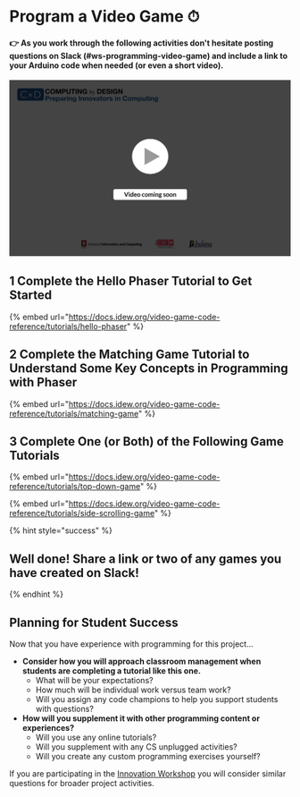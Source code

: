# Program a Video Game ⏱

#### **👉 As you work through the following activities don't hesitate posting questions on Slack \(\#ws-programming-video-game\) and include a link to your Arduino code when needed \(or even a short video\).**

![](../../.gitbook/assets/vidcoming.png)

## 1 Complete the Hello Phaser Tutorial to Get Started

{% embed url="https://docs.idew.org/video-game-code-reference/tutorials/hello-phaser" %}

## 2 Complete the Matching Game Tutorial to Understand Some Key Concepts in Programming with Phaser

{% embed url="https://docs.idew.org/video-game-code-reference/tutorials/matching-game" %}

## 3 Complete One \(or Both\) of the Following Game Tutorials

{% embed url="https://docs.idew.org/video-game-code-reference/tutorials/top-down-game" %}

{% embed url="https://docs.idew.org/video-game-code-reference/tutorials/side-scrolling-game" %}

{% hint style="success" %}
## Well done! Share a link or two of any games you have created on Slack!
{% endhint %}

## Planning for Student Success

Now that you have experience with programming for this project...

* **Consider how you will approach classroom management when students are completing a tutorial like this one.** 
  * What will be your expectations? 
  * How much will be individual work versus team work?
  * Will you assign any code champions to help you support students with questions?
* **How will you supplement it with other programming content or experiences?**
  * Will you use any online tutorials?
  * Will you supplement with any CS unplugged activities?
  * Will you create any custom programming exercises yourself?

If you are participating in the [Innovation Workshop](../../cxd-innovation-workshop/full-experience.md) you will consider similar questions for broader project activities.

